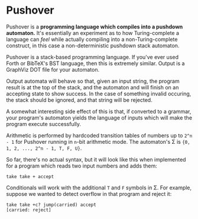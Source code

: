 # Pushover
Pushover is a **programming language which compiles into a pushdown automaton.**
It's essentially an experiment as to how Turing-complete a language can _feel_
while actually compiling into a non-Turing-complete construct, in this case a
non-deterministic pushdown stack automaton.

Pushover is a stack-based programming language. If you've ever used Forth or
BibTeX's BST language, then this is extremely similar. Output is a GraphViz
DOT file for your automaton.

Output automata will behave so that, given an input string, 
the program result is at the top of the stack, and the automaton and will finish
on an accepting state to show success. In the case of something invalid occuring,
the stack should be ignored, and that string will be rejected.

A somewhat interesting side effect of this is that, if converted to a grammar,
your program's automaton yields the language of inputs which will make the
program execute successfully.

Arithmetic is performed by hardcoded transition tables of numbers up to `2^n - 1`
for Pushover running in `n`-bit arithmetic mode. The automaton's Σ is
`{0, 1, 2, ..., 2^n - 1, T, F, U}`.

So far, there's no actual syntax, but it will look like this when implemented 
for a program which reads two input numbers and adds them:

```
take take + accept
```

Conditionals will work with the additional `T` and `F` symbols in Σ. For
example, suppose we wanted to detect overflow in that program and reject it:

```
take take +c? jump(carried) accept
[carried: reject] 
```
